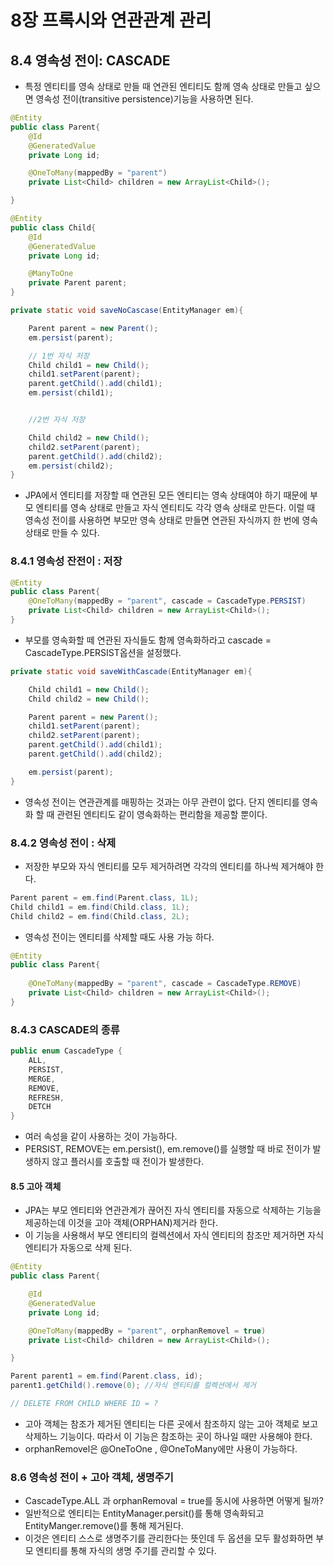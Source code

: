 # 8장 프록시와 연관관계 관리 
## 8.4 영속성 전이: CASCADE 
- 특정 엔티티를 영속 상태로 만들 때 연관된 엔티티도 함께 영속 상태로 만들고 싶으면 영속성 전이(transitive persistence)기능을 사용하면 된다. 

```java
@Entity
public class Parent{
    @Id 
    @GeneratedValue 
    private Long id; 

    @OneToMany(mappedBy = "parent")
    private List<Child> children = new ArrayList<Child>();

}

@Entity 
public class Child{
    @Id 
    @GeneratedValue 
    private Long id; 

    @ManyToOne
    private Parent parent;
}

private static void saveNoCascase(EntityManager em){

    Parent parent = new Parent(); 
    em.persist(parent); 

    // 1번 자식 저장 
    Child child1 = new Child();
    child1.setParent(parent); 
    parent.getChild().add(child1); 
    em.persist(child1);


    //2번 자식 저장 

    Child child2 = new Child(); 
    child2.setParent(parent);
    parent.getChild().add(child2);
    em.persist(child2);
}

```
- JPA에서 엔티티를 저장할 때 연관된 모든 엔티티는 영속 상태여야 하기 때문에 부모 엔티티를 영속 상태로 만들고 자식 엔티티도 각각 영속 상태로 만든다. 이럴 때 영속성 전이를 사용하면 부모만 영속 상태로 만들면 연관된 자식까지 한 번에 영속 상태로 만들 수 있다. 

### 8.4.1 영속성 잔전이 : 저장 
```java 
@Entity 
public class Parent{
    @OneToMany(mappedBy = "parent", cascade = CascadeType.PERSIST)
    private List<Child> children = new ArrayList<Child>(); 
}
```
- 부모를 영속화할 떼 연관된 자식들도 함께 영속화하라고 cascade = CascadeType.PERSIST옵션을 설정했다. 
```java
private static void saveWithCascade(EntityManager em){

    Child child1 = new Child();
    Child child2 = new Child(); 

    Parent parent = new Parent(); 
    child1.setParent(parent);
    child2.setParent(parent); 
    parent.getChild().add(child1);
    parent.getChild().add(child2);

    em.persist(parent);
}
``` 
- 영속성 전이는 연관관계를 매핑하는 것과는 아무 관련이 없다. 단지 엔티티를 영속화 할 때 관련된 엔티티도 같이 영속화하는 편리함을 제공할 뿐이다. 

### 8.4.2 영속성 전이 : 삭제 
- 저장한 부모와 자식 엔티티를 모두 제거하려면 각각의 엔티티를 하나씩 제거해야 한다. 

```java
Parent parent = em.find(Parent.class, 1L);
Child child1 = em.find(Child.class, 1L);
Child child2 = em.find(Child.class, 2L);
```
- 영속성 전이는 엔티티를 삭제할 때도 사용 가능 하다. 
```java 
@Entity 
public class Parent{
    
    @OneToMany(mappedBy = "parent", cascade = CascadeType.REMOVE)
    private List<Child> children = new ArrayList<Child>(); 
}
```

### 8.4.3 CASCADE의 종류 
```java
public enum CascadeType {
    ALL, 
    PERSIST, 
    MERGE, 
    REMOVE, 
    REFRESH, 
    DETCH
}
```
- 여러 속성을 같이 사용하는 것이 가능하다. 
- PERSIST, REMOVE는 em.persist(), em.remove()를 실행할 때 바로 전이가 발생하지 않고 플러시를 호출할 때 전이가 발생한다. 

#### 8.5 고아 객체 
- JPA는 부모 엔티티와 연관관계가 끊어진 자식 엔티티를 자동으로 삭제하는 기능을 제공하는데 이것을 고아 객체(ORPHAN)제거라 한다. 
- 이 기능을 사용해서 부모 엔티티의 컬렉션에서 자식 엔티티의 참조만 제거하면 자식 엔티티가 자동으로 삭제 된다. 
```java
@Entity 
public class Parent{

    @Id 
    @GeneratedValue 
    private Long id; 

    @OneToMany(mappedBy = "parent", orphanRemovel = true)
    private List<Child> children = new ArrayList<Child>();

}

Parent parent1 = em.find(Parent.class, id);
parent1.getChild().remove(0); //자식 엔티티를 컬렉션에서 제거 

// DELETE FROM CHILD WHERE ID = ?

```
- 고아 객체는 참조가 제거된 엔티티는 다른 곳에서 참조하지 않는 고아 객체로 보고 삭제하느 기능이다. 따라서 이 기능은 참조하는 곳이 하나일 때만 사용해야 한다. 
- orphanRemovel은 @OneToOne , @OneToMany에만 사용이 가능하다. 


### 8.6 영속성 전이 + 고아 객체, 생명주기 
- CascadeType.ALL 과 orphanRemoval = true를 동시에 사용하면 어떻게 될까? 
- 일반적으로 엔티티는 EntityManager.persit()를 통해 영속화되고 EntityManger.remove()를 통해 제거된다. 
- 이것은 엔티티 스스로 생명주기를 관리한다는 뜻인데 두 옵션을 모두 활성화하면 부모 엔티티를 통해 자식의 생명 주기를 관리할 수 있다. 